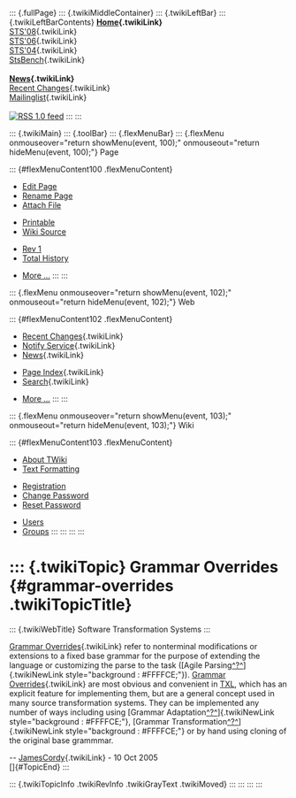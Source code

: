 ::: {.fullPage}
::: {.twikiMiddleContainer}
::: {.twikiLeftBar}
::: {.twikiLeftBarContents}
**[Home](WebHome){.twikiLink}**\
[STS\'08](STS08){.twikiLink}\
[STS\'06](http://www.program-transformation.org/Sts/STS06){.twikiLink}\
[STS\'04](STS04){.twikiLink}\
[StsBench](StsBench){.twikiLink}\
\
**[News](WebNews){.twikiLink}**\
[Recent Changes](WebChanges){.twikiLink}\
[Mailinglist](MailingList){.twikiLink}\
\
[![](../pub/rss.gif "RSS 1.0 feed")](WebRss@skin=rss)
:::
:::

::: {.twikiMain}
::: {.toolBar}
::: {.flexMenuBar}
::: {.flexMenu onmouseover="return showMenu(event, 100);" onmouseout="return hideMenu(event, 100);"}
Page

::: {#flexMenuContent100 .flexMenuContent}
-   [Edit
    Page](http://www.program-transformation.org/edit/Sts/GrammarOverrides?t=1536827760)
-   [Rename
    Page](http://www.program-transformation.org/rename/Sts/GrammarOverrides)
-   [Attach
    File](http://www.program-transformation.org/attach/Sts/GrammarOverrides)

<!-- -->

-   [Printable](http://www.program-transformation.org/view/Sts/GrammarOverrides?skin=print.pattern)
-   [Wiki
    Source](http://www.program-transformation.org/view/Sts/GrammarOverrides?skin=text&raw=on&contenttype=text/plain)

<!-- -->

-   [Rev
    1](http://www.program-transformation.org/view/Sts/GrammarOverrides?rev=1.1)
-   [Total
    History](http://www.program-transformation.org/rdiff/Sts/GrammarOverrides)

<!-- -->

-   [More
    \...](http://www.program-transformation.org/oops/Sts/GrammarOverrides?template=oopsmore&param1=1.1&param2=1.1)
:::
:::

::: {.flexMenu onmouseover="return showMenu(event, 102);" onmouseout="return hideMenu(event, 102);"}
Web

::: {#flexMenuContent102 .flexMenuContent}
-   [Recent Changes](WebChanges){.twikiLink}
-   [Notify Service](WebNotify){.twikiLink}
-   [News](WebNews){.twikiLink}

<!-- -->

-   [Page Index](WebIndex){.twikiLink}
-   [Search](WebSearch){.twikiLink}

<!-- -->

-   [More
    \...](http://www.program-transformation.org/oops/Sts/GrammarOverrides?template=oopsmore&param1=1.1&param2=1.1)
:::
:::

::: {.flexMenu onmouseover="return showMenu(event, 103);" onmouseout="return hideMenu(event, 103);"}
Wiki

::: {#flexMenuContent103 .flexMenuContent}
-   [About
    TWiki](http://www.program-transformation.org/view/TWiki/WebHome)
-   [Text
    Formatting](http://www.program-transformation.org/view/TWiki/TextFormattingRules)

<!-- -->

-   [Registration](http://www.program-transformation.org/view/TWiki/TWikiRegistration)
-   [Change
    Password](http://www.program-transformation.org/view/TWiki/ChangePassword)
-   [Reset
    Password](http://www.program-transformation.org/view/TWiki/ResetPassword)

<!-- -->

-   [Users](http://www.program-transformation.org/view/Main/TWikiUsers)
-   [Groups](http://www.program-transformation.org/view/Main/TWikiGroups)
:::
:::
:::
:::

::: {.twikiTopic}
Grammar Overrides {#grammar-overrides .twikiTopicTitle}
=================

::: {.twikiWebTitle}
Software Transformation Systems
:::

[Grammar Overrides](GrammarOverrides){.twikiLink} refer to nonterminal
modifications or extensions to a fixed base grammar for the purpose of
extending the language or customizing the parse to the task ([Agile
Parsing[^?^](http://www.program-transformation.org/edit/Sts/AgileParsing?topicparent=Sts.GrammarOverrides)]{.twikiNewLink
style="background : #FFFFCE;"}). [Grammar
Overrides](GrammarOverrides){.twikiLink} are most obvious and convenient
in [TXL](../Transform/TXL), which has an explicit feature for
implementing them, but are a general concept used in many source
transformation systems. They can be implemented any number of ways
including using [Grammar
Adaptation[^?^](http://www.program-transformation.org/edit/Sts/GrammarAdaptation?topicparent=Sts.GrammarOverrides)]{.twikiNewLink
style="background : #FFFFCE;"}, [Grammar
Transformation[^?^](http://www.program-transformation.org/edit/Sts/GrammarTransformation?topicparent=Sts.GrammarOverrides)]{.twikiNewLink
style="background : #FFFFCE;"} or by hand using cloning of the original
base grammmar.

\-- [JamesCordy](../Main/JamesCordy){.twikiLink} - 10 Oct 2005\
[]{#TopicEnd}
:::

::: {.twikiTopicInfo .twikiRevInfo .twikiGrayText .twikiMoved}
:::
:::
:::
:::
